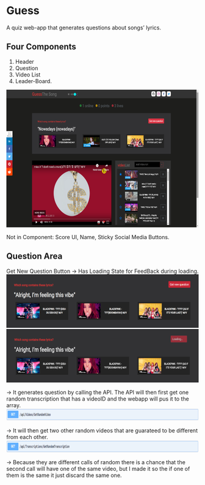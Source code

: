 # Guess
A quiz web-app that generates questions about songs’ lyrics.
  
## Four Components
1. Header
2. Question
3. Video List
4. Leader-Board.
<img src="https://github.com/Sakyawira/Guess/blob/master/docs/Capture.PNG?raw=true" width="640" height="360"/>

Not in Component: Score UI, Name, Sticky Social Media Buttons.

## Question Area
Get New Question Button → Has Loading State for FeedBack during loading.
<img src="https://github.com/Sakyawira/Guess/blob/master/docs/GetQ.PNG?raw=true" width="640" height="140"/>
<img src="https://github.com/Sakyawira/Guess/blob/master/docs/Loading.PNG?raw=true" width="640" height="140"/>


→ It generates question by calling the API. The API will then first get one random transcription that has a videoID and the webapp will pus it to the array.
<img src="https://github.com/Sakyawira/Guess/blob/master/docs/GetRandomVideo.PNG?raw=true" width="720" height="32"/>

→ It will then get two other random videos that are guarateed to be different from each other.
<img src="https://github.com/Sakyawira/Guess/blob/master/docs/GetRandomTranscription.PNG?raw=true" width="720" height="32"/>

→ Because they are different calls of random there is a chance that the second call will have one of the same video, but I made it so the if one of them is the same it just discard the same one.


